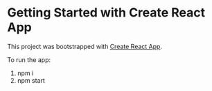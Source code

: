 # Getting Started with Create React App

This project was bootstrapped with [Create React App](https://github.com/facebook/create-react-app).

To run the app:

1) npm i
2) npm start
